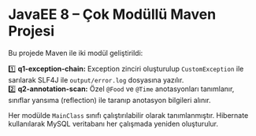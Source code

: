 # JavaEE 8 – Çok Modüllü Maven Projesi

Bu projede Maven ile iki modül geliştirildi:

1️⃣ **q1-exception-chain:** Exception zinciri oluşturulup `CustomException` ile sarılarak SLF4J ile `output/error.log` dosyasına yazılır.  
2️⃣ **q2-annotation-scan:** Özel `@Food` ve `@Time` anotasyonları tanımlanır, sınıflar yansıma (reflection) ile taranıp anotasyon bilgileri alınır.

Her modülde `MainClass` sınıfı çalıştırılabilir olarak tanımlanmıştır. Hibernate kullanılarak MySQL veritabanı her çalışmada yeniden oluşturulur.
